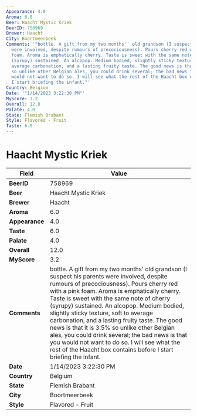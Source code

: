 ```yaml
---
Appearance: 4.0
Aroma: 6.0
Beer: Haacht Mystic Kriek
BeerID: 758969
Brewer: Haacht
City: Boortmeerbeek
Comments: '"bottle. A gift from my two months'' old grandson (I suspect his parents
  were involved, despite rumours of precociousness). Pours cherry red with a pink
  foam. Aroma is emphatically cherry. Taste is sweet with the same note of cherry
  (syrupy) sustained. An alcopop. Medium bodied, slightly sticky texture, soft to
  average carbonation, and a lasting fruity taste. The good news is that it is 3.5%
  so unlike other Belgian ales, you could drink several; the bad news is that you
  would not want to do so. I will see what the rest of the Haacht box contains before
  I start briefing the infant."'
Country: Belgium
Date: '"1/14/2023 3:22:30 PM"'
MyScore: 3.2
Overall: 12.0
Palate: 4.0
State: Flemish Brabant
Style: Flavored - Fruit
Taste: 6.0
---
```


# Haacht Mystic Kriek

| Field         | Value |
|---------------|-------|
| **BeerID** | 758969 |
| **Beer** | Haacht Mystic Kriek |
| **Brewer** | Haacht |
| **Aroma** | 6.0 |
| **Appearance** | 4.0 |
| **Taste** | 6.0 |
| **Palate** | 4.0 |
| **Overall** | 12.0 |
| **MyScore** | 3.2 |
| **Comments** | bottle. A gift from my two months' old grandson (I suspect his parents were involved, despite rumours of precociousness). Pours cherry red with a pink foam. Aroma is emphatically cherry. Taste is sweet with the same note of cherry (syrupy) sustained. An alcopop. Medium bodied, slightly sticky texture, soft to average carbonation, and a lasting fruity taste. The good news is that it is 3.5% so unlike other Belgian ales, you could drink several; the bad news is that you would not want to do so. I will see what the rest of the Haacht box contains before I start briefing the infant. |
| **Date** | 1/14/2023 3:22:30 PM |
| **Country** | Belgium |
| **State** | Flemish Brabant |
| **City** | Boortmeerbeek |
| **Style** | Flavored - Fruit |
